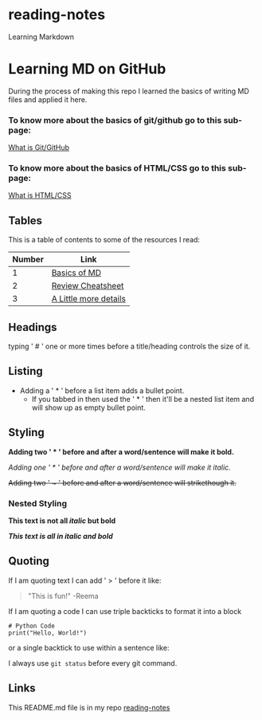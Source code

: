 # reading-notes
Learning Markdown 

# Learning MD on GitHub

During the process of making this repo I learned the basics of writing MD files and applied it here.    


### To know more about the basics of git/github go to this sub-page:
[What is Git/GitHub](reading-notes/../git_github.md) 

### To know more about the basics of HTML/CSS go to this sub-page:
[What is HTML/CSS](reading-notes/../html_css.md) 


## Tables
This is a table of contents to some of the resources I read:

Number | Link
------------ | -------------
1 | [Basics of MD](https://docs.github.com/en/github/writing-on-github/basic-writing-and-formatting-syntax)
2 | [Review Cheatsheet](https://guides.github.com/pdfs/markdown-cheatsheet-online.pdf)
3 | [A Little more details](https://guides.github.com/features/mastering-markdown/)




## Headings
typing ' # ' one or more times before a title/heading controls the size of it.  


## Listing
* Adding a ' * ' before a list item adds a bullet point.
  * If you tabbed in then used the ' * ' then it'll be a nested list item and will show up as empty bullet point.  
  
  
## Styling
**Adding two ' * ' before and after a word/sentence will make it bold.**

*Adding one ' * ' before and after a word/sentence will make it italic.*

~~Adding two ' ~ ' before and after a word/sentence will strikethough it.~~    

### Nested Styling
**This text is not all _italic_ but bold**

***This text is all in italic and bold***  


## Quoting
If I am quoting text I can add ' > ' before it like:
> "This is fun!"
-Reema  

If I am quoting a code I can use triple backticks to format it into a block
```
# Python Code
print("Hello, World!")
```  
or a single backtick to use within a sentence like:

I always use `git status` before every git command.  


## Links
This README.md file is in my repo [reading-notes](https://www.github.com/reema-eilouti/reading-notes)
